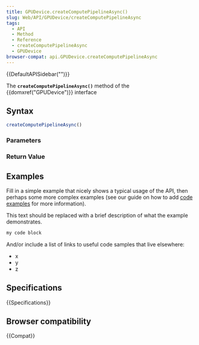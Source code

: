 ```yaml
---
title: GPUDevice.createComputePipelineAsync()
slug: Web/API/GPUDevice/createComputePipelineAsync
tags:
  - API
  - Method
  - Reference
  - createComputePipelineAsync
  - GPUDevice
browser-compat: api.GPUDevice.createComputePipelineAsync
---
```

{{DefaultAPISidebar("")}}

The **`createComputePipelineAsync()`** method of the {{domxref("GPUDevice")}} interface 

## Syntax

```js
createComputePipelineAsync()
```

### Parameters



### Return Value



## Examples

Fill in a simple example that nicely shows a typical usage of the API, then perhaps some more complex examples (see our guide on how to add [code examples](/en-US/docs/MDN/Contribute/Structures/Code_examples) for more information).

This text should be replaced with a brief description of what the example demonstrates.

```js
my code block
```

And/or include a list of links to useful code samples that live elsewhere:

*   x
*   y
*   z

## Specifications

{{Specifications}}

## Browser compatibility

{{Compat}}

